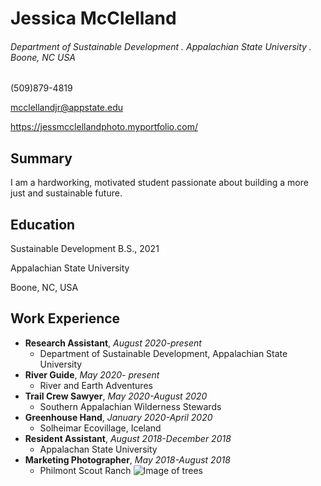 # Jessica McClelland
###### Department of Sustainable Development . Appalachian State University . Boone, NC USA

(509)879-4819

mcclellandjr@appstate.edu

https://jessmcclellandphoto.myportfolio.com/
## Summary
I am a hardworking, motivated student passionate about building a more just and sustainable future.
## Education
Sustainable Development B.S., 2021

Appalachian State University

Boone, NC, USA
## Work Experience
* **Research Assistant**,  *August 2020-present*
  * Department of Sustainable Development, Appalachian State University
* **River Guide**, *May 2020- present*
  * River and Earth Adventures
* **Trail Crew Sawyer**, *May 2020-August 2020*
   * Southern Appalachian Wilderness Stewards
* **Greenhouse Hand**, *January 2020-April 2020*
  * Solheimar Ecovillage, Iceland
* **Resident Assistant**, *August 2018-December 2018*
   * Appalachan State University
* **Marketing Photographer**, *May 2018-August 2018*
  * Philmont Scout Ranch
  ![Image of trees](https://images-wixmp-ed30a86b8c4ca887773594c2.wixmp.com/f/4cf83f0e-ce70-40aa-9b1c-209852ae60fd/d5774oa-7bc32171-cad4-4910-b69e-455218e0e356.jpg/v1/fill/w_1600,h_419,q_75,strp/forest_panorama_by_blackasmodeus_d5774oa-fullview.jpg?token=eyJ0eXAiOiJKV1QiLCJhbGciOiJIUzI1NiJ9.eyJzdWIiOiJ1cm46YXBwOiIsImlzcyI6InVybjphcHA6Iiwib2JqIjpbW3siaGVpZ2h0IjoiPD00MTkiLCJwYXRoIjoiXC9mXC80Y2Y4M2YwZS1jZTcwLTQwYWEtOWIxYy0yMDk4NTJhZTYwZmRcL2Q1Nzc0b2EtN2JjMzIxNzEtY2FkNC00OTEwLWI2OWUtNDU1MjE4ZTBlMzU2LmpwZyIsIndpZHRoIjoiPD0xNjAwIn1dXSwiYXVkIjpbInVybjpzZXJ2aWNlOmltYWdlLm9wZXJhdGlvbnMiXX0.wXgpLNCnNBG2xDni5oxsr_2P5RpvI0caHYSjY_KTl4o)

